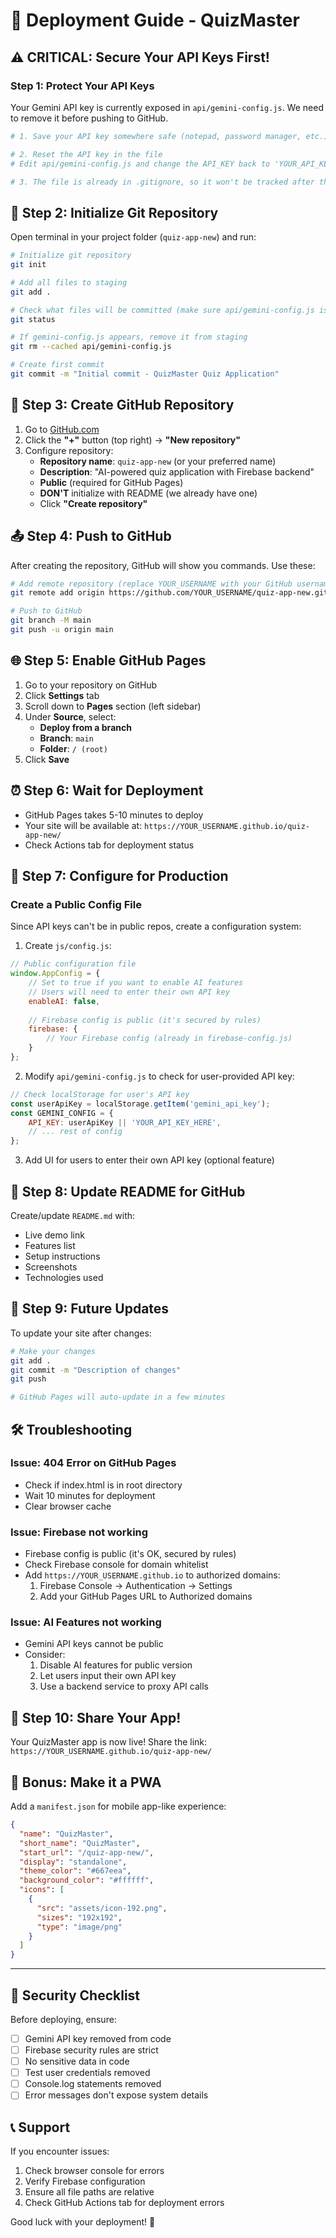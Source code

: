 # 🚀 Deployment Guide - QuizMaster

## ⚠️ CRITICAL: Secure Your API Keys First!

### Step 1: Protect Your API Keys
Your Gemini API key is currently exposed in `api/gemini-config.js`. We need to remove it before pushing to GitHub.

```bash
# 1. Save your API key somewhere safe (notepad, password manager, etc.)

# 2. Reset the API key in the file
# Edit api/gemini-config.js and change the API_KEY back to 'YOUR_API_KEY_HERE'

# 3. The file is already in .gitignore, so it won't be tracked after this
```

## 📁 Step 2: Initialize Git Repository

Open terminal in your project folder (`quiz-app-new`) and run:

```bash
# Initialize git repository
git init

# Add all files to staging
git add .

# Check what files will be committed (make sure api/gemini-config.js is NOT listed)
git status

# If gemini-config.js appears, remove it from staging
git rm --cached api/gemini-config.js

# Create first commit
git commit -m "Initial commit - QuizMaster Quiz Application"
```

## 🔗 Step 3: Create GitHub Repository

1. Go to [GitHub.com](https://github.com)
2. Click the **"+"** button (top right) → **"New repository"**
3. Configure repository:
   - **Repository name**: `quiz-app-new` (or your preferred name)
   - **Description**: "AI-powered quiz application with Firebase backend"
   - **Public** (required for GitHub Pages)
   - **DON'T** initialize with README (we already have one)
   - Click **"Create repository"**

## 📤 Step 4: Push to GitHub

After creating the repository, GitHub will show you commands. Use these:

```bash
# Add remote repository (replace YOUR_USERNAME with your GitHub username)
git remote add origin https://github.com/YOUR_USERNAME/quiz-app-new.git

# Push to GitHub
git branch -M main
git push -u origin main
```

## 🌐 Step 5: Enable GitHub Pages

1. Go to your repository on GitHub
2. Click **Settings** tab
3. Scroll down to **Pages** section (left sidebar)
4. Under **Source**, select:
   - **Deploy from a branch**
   - **Branch**: `main`
   - **Folder**: `/ (root)`
5. Click **Save**

## ⏰ Step 6: Wait for Deployment

- GitHub Pages takes 5-10 minutes to deploy
- Your site will be available at: `https://YOUR_USERNAME.github.io/quiz-app-new/`
- Check Actions tab for deployment status

## 🔧 Step 7: Configure for Production

### Create a Public Config File
Since API keys can't be in public repos, create a configuration system:

1. Create `js/config.js`:
```javascript
// Public configuration file
window.AppConfig = {
    // Set to true if you want to enable AI features
    // Users will need to enter their own API key
    enableAI: false,
    
    // Firebase config is public (it's secured by rules)
    firebase: {
        // Your Firebase config (already in firebase-config.js)
    }
};
```

2. Modify `api/gemini-config.js` to check for user-provided API key:
```javascript
// Check localStorage for user's API key
const userApiKey = localStorage.getItem('gemini_api_key');
const GEMINI_CONFIG = {
    API_KEY: userApiKey || 'YOUR_API_KEY_HERE',
    // ... rest of config
};
```

3. Add UI for users to enter their own API key (optional feature)

## 📝 Step 8: Update README for GitHub

Create/update `README.md` with:
- Live demo link
- Features list
- Setup instructions
- Screenshots
- Technologies used

## 🔄 Step 9: Future Updates

To update your site after changes:

```bash
# Make your changes
git add .
git commit -m "Description of changes"
git push

# GitHub Pages will auto-update in a few minutes
```

## 🛠️ Troubleshooting

### Issue: 404 Error on GitHub Pages
- Check if index.html is in root directory
- Wait 10 minutes for deployment
- Clear browser cache

### Issue: Firebase not working
- Firebase config is public (it's OK, secured by rules)
- Check Firebase console for domain whitelist
- Add `https://YOUR_USERNAME.github.io` to authorized domains:
  1. Firebase Console → Authentication → Settings
  2. Add your GitHub Pages URL to Authorized domains

### Issue: AI Features not working
- Gemini API keys cannot be public
- Consider:
  1. Disable AI features for public version
  2. Let users input their own API key
  3. Use a backend service to proxy API calls

## 🎉 Step 10: Share Your App!

Your QuizMaster app is now live! Share the link:
`https://YOUR_USERNAME.github.io/quiz-app-new/`

## 📱 Bonus: Make it a PWA

Add a `manifest.json` for mobile app-like experience:

```json
{
  "name": "QuizMaster",
  "short_name": "QuizMaster",
  "start_url": "/quiz-app-new/",
  "display": "standalone",
  "theme_color": "#667eea",
  "background_color": "#ffffff",
  "icons": [
    {
      "src": "assets/icon-192.png",
      "sizes": "192x192",
      "type": "image/png"
    }
  ]
}
```

---

## 🔐 Security Checklist

Before deploying, ensure:
- [ ] Gemini API key removed from code
- [ ] Firebase security rules are strict
- [ ] No sensitive data in code
- [ ] Test user credentials removed
- [ ] Console.log statements removed
- [ ] Error messages don't expose system details

## 📞 Support

If you encounter issues:
1. Check browser console for errors
2. Verify Firebase configuration
3. Ensure all file paths are relative
4. Check GitHub Actions tab for deployment errors

Good luck with your deployment! 🚀